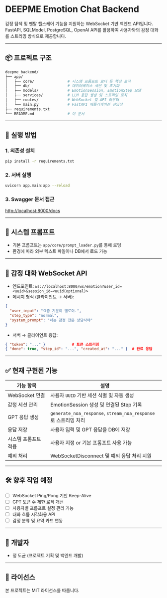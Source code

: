 # DEEPME Emotion Chat Backend

감정 탐색 및 멘탈 헬스케어 기능을 지원하는 WebSocket 기반 백엔드 API입니다.  
FastAPI, SQLModel, PostgreSQL, OpenAI API를 활용하여 사용자와의 감정 대화를 스트리밍 방식으로 제공합니다.

---

## 📦 프로젝트 구조

```bash
deepme_backend/
├── app/
│   ├── core/               # 시스템 프롬프트 로더 등 핵심 로직
│   ├── db/                 # 데이터베이스 세션 및 초기화
│   ├── models/             # EmotionSession, EmotionStep 모델
│   ├── services/           # LLM 응답 생성 및 스트리밍 로직
│   ├── routes/             # WebSocket 및 API 라우터
│   └── main.py             # FastAPI 애플리케이션 진입점
├── requirements.txt
└── README.md               # 이 문서
```

---

## 🚀 실행 방법

### 1. 의존성 설치

```bash
pip install -r requirements.txt
```

### 2. 서버 실행

```bash
uvicorn app.main:app --reload
```

### 3. Swagger 문서 접근

[http://localhost:8000/docs](http://localhost:8000/docs)

---

## 🧠 시스템 프롬프트

- 기본 프롬프트는 `app/core/prompt_loader.py`를 통해 로딩
- 환경에 따라 외부 텍스트 파일이나 DB에서 로드 가능

---

## 💬 감정 대화 WebSocket API

- 엔드포인트: `ws://localhost:8000/ws/emotion?user_id=<uuid>&session_id=<uuid(optional)>`
- 메시지 형식 (클라이언트 → 서버):

```json
{
  "user_input": "요즘 기분이 별로야.",
  "step_type": "normal",
  "system_prompt": "너는 감정 전문 상담사야"
}
```

- 서버 → 클라이언트 응답:

```json
{ "token": "..." }            # 토큰 스트리밍
{ "done": true, "step_id": "...", "created_at": "..." }  # 완료 응답
```

---

## ✅ 현재 구현된 기능

| 기능 항목 | 설명 |
|-----------|------|
| WebSocket 연결 | 사용자 `UUID` 기반 세션 식별 및 자동 생성 |
| 감정 세션 관리 | EmotionSession 생성 및 연결된 Step 기록 |
| GPT 응답 생성 | `generate_noa_response`, `stream_noa_response`로 스트리밍 처리 |
| 응답 저장 | 사용자 입력 및 GPT 응답을 DB에 저장 |
| 시스템 프롬프트 적용 | 사용자 지정 or 기본 프롬프트 사용 가능 |
| 예외 처리 | WebSocketDisconnect 및 예외 응답 처리 지원 |

---

## 🛠 향후 작업 예정

- [ ] WebSocket Ping/Pong 기반 Keep-Alive
- [ ] GPT 토큰 수 제한 로직 개선
- [ ] 사용자별 프롬프트 설정 관리 기능
- [ ] 대화 흐름 시각화용 API
- [ ] 감정 분류 및 요약 카드 연동

---

## 👤 개발자

- 정 도균 (프로젝트 기획 및 백엔드 개발)

---

## 📝 라이선스

본 프로젝트는 MIT 라이선스를 따릅니다.

